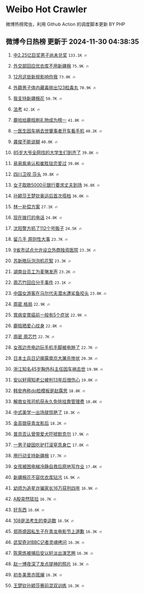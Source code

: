 # Weibo Hot Crawler 



微博热榜爬虫，利用 Github Action 的调度脚本更新 BY PHP 


## 微博今日热榜 更新于 2024-11-30 04:38:35 
1. [中2.25亿巨奖男子尚未兑奖](https://s.weibo.com/weibo?q=%23%E4%B8%AD2.25%E4%BA%BF%E5%B7%A8%E5%A5%96%E7%94%B7%E5%AD%90%E5%B0%9A%E6%9C%AA%E5%85%91%E5%A5%96%23&t=31&band_rank=1&Refer=top) `133.1K 🔥` 

1. [外交部回应优衣库不用新疆棉](https://s.weibo.com/weibo?q=%23%E5%A4%96%E4%BA%A4%E9%83%A8%E5%9B%9E%E5%BA%94%E4%BC%98%E8%A1%A3%E5%BA%93%E4%B8%8D%E7%94%A8%E6%96%B0%E7%96%86%E6%A3%89%23&t=31&band_rank=2&Refer=top) `75.9K 🔥` 

1. [12月这些新规影响你我](https://s.weibo.com/weibo?q=%2312%E6%9C%88%E8%BF%99%E4%BA%9B%E6%96%B0%E8%A7%84%E5%BD%B1%E5%93%8D%E4%BD%A0%E6%88%91%23&t=31&band_rank=3&Refer=top) `73.0K 🔥` 

1. [外籍男子体内藏毒排出123粒毒丸](https://s.weibo.com/weibo?q=%23%E5%A4%96%E7%B1%8D%E7%94%B7%E5%AD%90%E4%BD%93%E5%86%85%E8%97%8F%E6%AF%92%E6%8E%92%E5%87%BA123%E7%B2%92%E6%AF%92%E4%B8%B8%23&t=31&band_rank=4&Refer=top) `70.9K 🔥` 

1. [我支持新疆棉花](https://s.weibo.com/weibo?q=%23%E6%88%91%E6%94%AF%E6%8C%81%E6%96%B0%E7%96%86%E6%A3%89%E8%8A%B1%23&t=31&band_rank=5&Refer=top) `50.7K 🔥` 

1. [法考](https://s.weibo.com/weibo?q=%E6%B3%95%E8%80%83&t=31&band_rank=6&Refer=top) `42.1K 🔥` 

1. [鹿哈给鹿晗刷礼物成为榜一](https://s.weibo.com/weibo?q=%23%E9%B9%BF%E5%93%88%E7%BB%99%E9%B9%BF%E6%99%97%E5%88%B7%E7%A4%BC%E7%89%A9%E6%88%90%E4%B8%BA%E6%A6%9C%E4%B8%80%23&t=31&band_rank=7&Refer=top) `41.8K 🔥` 

1. [一医生因车祸去世肇事者开车看手机](https://s.weibo.com/weibo?q=%23%E4%B8%80%E5%8C%BB%E7%94%9F%E5%9B%A0%E8%BD%A6%E7%A5%B8%E5%8E%BB%E4%B8%96%E8%82%87%E4%BA%8B%E8%80%85%E5%BC%80%E8%BD%A6%E7%9C%8B%E6%89%8B%E6%9C%BA%23&t=31&band_rank=8&Refer=top) `40.2K 🔥` 

1. [龚俊不能说糊](https://s.weibo.com/weibo?q=%23%E9%BE%9A%E4%BF%8A%E4%B8%8D%E8%83%BD%E8%AF%B4%E7%B3%8A%23&t=31&band_rank=9&Refer=top) `40.0K 🔥` 

1. [85岁大爷全网找的大学生们到齐了](https://s.weibo.com/weibo?q=%2385%E5%B2%81%E5%A4%A7%E7%88%B7%E5%85%A8%E7%BD%91%E6%89%BE%E7%9A%84%E5%A4%A7%E5%AD%A6%E7%94%9F%E4%BB%AC%E5%88%B0%E9%BD%90%E4%BA%86%23&t=31&band_rank=10&Refer=top) `39.8K 🔥` 

1. [易易紫承认和崔胜铉恋爱过](https://s.weibo.com/weibo?q=%23%E6%98%93%E6%98%93%E7%B4%AB%E6%89%BF%E8%AE%A4%E5%92%8C%E5%B4%94%E8%83%9C%E9%93%89%E6%81%8B%E7%88%B1%E8%BF%87%23&t=31&band_rank=11&Refer=top) `39.8K 🔥` 

1. [四川卫视 莎头](https://s.weibo.com/weibo?q=%E5%9B%9B%E5%B7%9D%E5%8D%AB%E8%A7%86%20%E8%8E%8E%E5%A4%B4&t=31&band_rank=12&Refer=top) `39.8K 🔥` 

1. [女子取款5000元银行要求丈夫到场](https://s.weibo.com/weibo?q=%23%E5%A5%B3%E5%AD%90%E5%8F%96%E6%AC%BE5000%E5%85%83%E9%93%B6%E8%A1%8C%E8%A6%81%E6%B1%82%E4%B8%88%E5%A4%AB%E5%88%B0%E5%9C%BA%23&t=31&band_rank=13&Refer=top) `36.8K 🔥` 

1. [孙颖莎王楚钦奥运后首次搭档](https://s.weibo.com/weibo?q=%23%E5%AD%99%E9%A2%96%E8%8E%8E%E7%8E%8B%E6%A5%9A%E9%92%A6%E5%A5%A5%E8%BF%90%E5%90%8E%E9%A6%96%E6%AC%A1%E6%90%AD%E6%A1%A3%23&t=31&band_rank=14&Refer=top) `36.0K 🔥` 

1. [林一补偿方案](https://s.weibo.com/weibo?q=%23%E6%9E%97%E4%B8%80%E8%A1%A5%E5%81%BF%E6%96%B9%E6%A1%88%23&t=31&band_rank=15&Refer=top) `27.1K 🔥` 

1. [现在拨打的电话](https://s.weibo.com/weibo?q=%E7%8E%B0%E5%9C%A8%E6%8B%A8%E6%89%93%E7%9A%84%E7%94%B5%E8%AF%9D&t=31&band_rank=16&Refer=top) `24.8K 🔥` 

1. [沈阳警方抓了112个号贩子](https://s.weibo.com/weibo?q=%23%E6%B2%88%E9%98%B3%E8%AD%A6%E6%96%B9%E6%8A%93%E4%BA%86112%E4%B8%AA%E5%8F%B7%E8%B4%A9%E5%AD%90%23&t=31&band_rank=17&Refer=top) `24.5K 🔥` 

1. [留几手 原则性大事](https://s.weibo.com/weibo?q=%E7%95%99%E5%87%A0%E6%89%8B%20%E5%8E%9F%E5%88%99%E6%80%A7%E5%A4%A7%E4%BA%8B&t=31&band_rank=18&Refer=top) `23.7K 🔥` 

1. [9省市试点允许设立外商独资医院](https://s.weibo.com/weibo?q=%239%E7%9C%81%E5%B8%82%E8%AF%95%E7%82%B9%E5%85%81%E8%AE%B8%E8%AE%BE%E7%AB%8B%E5%A4%96%E5%95%86%E7%8B%AC%E8%B5%84%E5%8C%BB%E9%99%A2%23&t=31&band_rank=19&Refer=top) `23.3K 🔥` 

1. [苏新皓玩泡泡机花絮](https://s.weibo.com/weibo?q=%23%E8%8B%8F%E6%96%B0%E7%9A%93%E7%8E%A9%E6%B3%A1%E6%B3%A1%E6%9C%BA%E8%8A%B1%E7%B5%AE%23&t=31&band_rank=20&Refer=top) `23.3K 🔥` 

1. [湖南台员工为麦琳发声](https://s.weibo.com/weibo?q=%23%E6%B9%96%E5%8D%97%E5%8F%B0%E5%91%98%E5%B7%A5%E4%B8%BA%E9%BA%A6%E7%90%B3%E5%8F%91%E5%A3%B0%23&t=31&band_rank=21&Refer=top) `23.2K 🔥` 

1. [周芯竹回应分手事件](https://s.weibo.com/weibo?q=%23%E5%91%A8%E8%8A%AF%E7%AB%B9%E5%9B%9E%E5%BA%94%E5%88%86%E6%89%8B%E4%BA%8B%E4%BB%B6%23&t=31&band_rank=22&Refer=top) `23.1K 🔥` 

1. [中国女游客在马尔代夫潜水遭鲨鱼咬头](https://s.weibo.com/weibo?q=%23%E4%B8%AD%E5%9B%BD%E5%A5%B3%E6%B8%B8%E5%AE%A2%E5%9C%A8%E9%A9%AC%E5%B0%94%E4%BB%A3%E5%A4%AB%E6%BD%9C%E6%B0%B4%E9%81%AD%E9%B2%A8%E9%B1%BC%E5%92%AC%E5%A4%B4%23&t=31&band_rank=23&Refer=top) `23.0K 🔥` 

1. [周密 格局](https://s.weibo.com/weibo?q=%E5%91%A8%E5%AF%86%20%E6%A0%BC%E5%B1%80&t=31&band_rank=24&Refer=top) `22.9K 🔥` 

1. [胃病变胃癌前一般有5个症状](https://s.weibo.com/weibo?q=%23%E8%83%83%E7%97%85%E5%8F%98%E8%83%83%E7%99%8C%E5%89%8D%E4%B8%80%E8%88%AC%E6%9C%895%E4%B8%AA%E7%97%87%E7%8A%B6%23&t=31&band_rank=25&Refer=top) `22.9K 🔥` 

1. [鹿晗晒爱心纹身](https://s.weibo.com/weibo?q=%23%E9%B9%BF%E6%99%97%E6%99%92%E7%88%B1%E5%BF%83%E7%BA%B9%E8%BA%AB%23&t=31&band_rank=26&Refer=top) `22.8K 🔥` 

1. [周密 周芯竹](https://s.weibo.com/weibo?q=%E5%91%A8%E5%AF%86%20%E5%91%A8%E8%8A%AF%E7%AB%B9&t=31&band_rank=27&Refer=top) `22.7K 🔥` 

1. [女孩边充电边玩手机手脚被电肿了](https://s.weibo.com/weibo?q=%23%E5%A5%B3%E5%AD%A9%E8%BE%B9%E5%85%85%E7%94%B5%E8%BE%B9%E7%8E%A9%E6%89%8B%E6%9C%BA%E6%89%8B%E8%84%9A%E8%A2%AB%E7%94%B5%E8%82%BF%E4%BA%86%23&t=31&band_rank=28&Refer=top) `22.7K 🔥` 

1. [日本士兵日记揭露南京大屠杀惨状](https://s.weibo.com/weibo?q=%23%E6%97%A5%E6%9C%AC%E5%A3%AB%E5%85%B5%E6%97%A5%E8%AE%B0%E6%8F%AD%E9%9C%B2%E5%8D%97%E4%BA%AC%E5%A4%A7%E5%B1%A0%E6%9D%80%E6%83%A8%E7%8A%B6%23&t=31&band_rank=29&Refer=top) `20.3K 🔥` 

1. [浙江知名45岁胸外科主任因车祸去世](https://s.weibo.com/weibo?q=%23%E6%B5%99%E6%B1%9F%E7%9F%A5%E5%90%8D45%E5%B2%81%E8%83%B8%E5%A4%96%E7%A7%91%E4%B8%BB%E4%BB%BB%E5%9B%A0%E8%BD%A6%E7%A5%B8%E5%8E%BB%E4%B8%96%23&t=31&band_rank=30&Refer=top) `19.9K 🔥` 

1. [安以轩得知老公被判13年后很伤心](https://s.weibo.com/weibo?q=%23%E5%AE%89%E4%BB%A5%E8%BD%A9%E5%BE%97%E7%9F%A5%E8%80%81%E5%85%AC%E8%A2%AB%E5%88%A413%E5%B9%B4%E5%90%8E%E5%BE%88%E4%BC%A4%E5%BF%83%23&t=31&band_rank=31&Refer=top) `19.0K 🔥` 

1. [韩安冉称do脸模板是赵露思](https://s.weibo.com/weibo?q=%23%E9%9F%A9%E5%AE%89%E5%86%89%E7%A7%B0do%E8%84%B8%E6%A8%A1%E6%9D%BF%E6%98%AF%E8%B5%B5%E9%9C%B2%E6%80%9D%23&t=31&band_rank=32&Refer=top) `18.8K 🔥` 

1. [解救女孩司机获永久免除挂靠管理费](https://s.weibo.com/weibo?q=%23%E8%A7%A3%E6%95%91%E5%A5%B3%E5%AD%A9%E5%8F%B8%E6%9C%BA%E8%8E%B7%E6%B0%B8%E4%B9%85%E5%85%8D%E9%99%A4%E6%8C%82%E9%9D%A0%E7%AE%A1%E7%90%86%E8%B4%B9%23&t=31&band_rank=33&Refer=top) `18.4K 🔥` 

1. [中式美学一出场就惊艳了](https://s.weibo.com/weibo?q=%23%E4%B8%AD%E5%BC%8F%E7%BE%8E%E5%AD%A6%E4%B8%80%E5%87%BA%E5%9C%BA%E5%B0%B1%E6%83%8A%E8%89%B3%E4%BA%86%23&t=31&band_rank=34&Refer=top) `18.3K 🔥` 

1. [金高银获青龙影后](https://s.weibo.com/weibo?q=%23%E9%87%91%E9%AB%98%E9%93%B6%E8%8E%B7%E9%9D%92%E9%BE%99%E5%BD%B1%E5%90%8E%23&t=31&band_rank=35&Refer=top) `18.2K 🔥` 

1. [普京否认曾带爱犬吓唬默克尔](https://s.weibo.com/weibo?q=%23%E6%99%AE%E4%BA%AC%E5%90%A6%E8%AE%A4%E6%9B%BE%E5%B8%A6%E7%88%B1%E7%8A%AC%E5%90%93%E5%94%AC%E9%BB%98%E5%85%8B%E5%B0%94%23&t=31&band_rank=36&Refer=top) `17.9K 🔥` 

1. [一男子疑因吃驴打滚窒息身亡](https://s.weibo.com/weibo?q=%23%E4%B8%80%E7%94%B7%E5%AD%90%E7%96%91%E5%9B%A0%E5%90%83%E9%A9%B4%E6%89%93%E6%BB%9A%E7%AA%92%E6%81%AF%E8%BA%AB%E4%BA%A1%23&t=31&band_rank=37&Refer=top) `17.8K 🔥` 

1. [用行动支持新疆棉](https://s.weibo.com/weibo?q=%23%E7%94%A8%E8%A1%8C%E5%8A%A8%E6%94%AF%E6%8C%81%E6%96%B0%E7%96%86%E6%A3%89%23&t=31&band_rank=38&Refer=top) `17.7K 🔥` 

1. [女孩被困电梯冷静自救后原地写作业](https://s.weibo.com/weibo?q=%23%E5%A5%B3%E5%AD%A9%E8%A2%AB%E5%9B%B0%E7%94%B5%E6%A2%AF%E5%86%B7%E9%9D%99%E8%87%AA%E6%95%91%E5%90%8E%E5%8E%9F%E5%9C%B0%E5%86%99%E4%BD%9C%E4%B8%9A%23&t=31&band_rank=39&Refer=top) `17.4K 🔥` 

1. [新疆棉花不容优衣库玷污](https://s.weibo.com/weibo?q=%23%E6%96%B0%E7%96%86%E6%A3%89%E8%8A%B1%E4%B8%8D%E5%AE%B9%E4%BC%98%E8%A1%A3%E5%BA%93%E7%8E%B7%E6%B1%A1%23&t=31&band_rank=40&Refer=top) `16.9K 🔥` 

1. [幼师为追星诈骗家长16万获刑四年](https://s.weibo.com/weibo?q=%23%E5%B9%BC%E5%B8%88%E4%B8%BA%E8%BF%BD%E6%98%9F%E8%AF%88%E9%AA%97%E5%AE%B6%E9%95%BF16%E4%B8%87%E8%8E%B7%E5%88%91%E5%9B%9B%E5%B9%B4%23&t=31&band_rank=41&Refer=top) `16.9K 🔥` 

1. [A股突然猛拉](https://s.weibo.com/weibo?q=%23A%E8%82%A1%E7%AA%81%E7%84%B6%E7%8C%9B%E6%8B%89%23&t=31&band_rank=42&Refer=top) `16.7K 🔥` 

1. [好东西](https://s.weibo.com/weibo?q=%E5%A5%BD%E4%B8%9C%E8%A5%BF&t=31&band_rank=43&Refer=top) `16.6K 🔥` 

1. [108是法考生的幸运数](https://s.weibo.com/weibo?q=%23108%E6%98%AF%E6%B3%95%E8%80%83%E7%94%9F%E7%9A%84%E5%B9%B8%E8%BF%90%E6%95%B0%23&t=31&band_rank=44&Refer=top) `16.5K 🔥` 

1. [郑雨盛因私生子在青龙电影节上道歉](https://s.weibo.com/weibo?q=%23%E9%83%91%E9%9B%A8%E7%9B%9B%E5%9B%A0%E7%A7%81%E7%94%9F%E5%AD%90%E5%9C%A8%E9%9D%92%E9%BE%99%E7%94%B5%E5%BD%B1%E8%8A%82%E4%B8%8A%E9%81%93%E6%AD%89%23&t=31&band_rank=45&Refer=top) `16.3K 🔥` 

1. [武契奇对BBC记者灵魂拷问](https://s.weibo.com/weibo?q=%23%E6%AD%A6%E5%A5%91%E5%A5%87%E5%AF%B9BBC%E8%AE%B0%E8%80%85%E7%81%B5%E9%AD%82%E6%8B%B7%E9%97%AE%23&t=31&band_rank=46&Refer=top) `16.3K 🔥` 

1. [陈荣炼被捕后安以轩淡出演艺圈](https://s.weibo.com/weibo?q=%23%E9%99%88%E8%8D%A3%E7%82%BC%E8%A2%AB%E6%8D%95%E5%90%8E%E5%AE%89%E4%BB%A5%E8%BD%A9%E6%B7%A1%E5%87%BA%E6%BC%94%E8%89%BA%E5%9C%88%23&t=31&band_rank=47&Refer=top) `16.3K 🔥` 

1. [赵一博夜深了发点提神的照片](https://s.weibo.com/weibo?q=%23%E8%B5%B5%E4%B8%80%E5%8D%9A%E5%A4%9C%E6%B7%B1%E4%BA%86%E5%8F%91%E7%82%B9%E6%8F%90%E7%A5%9E%E7%9A%84%E7%85%A7%E7%89%87%23&t=31&band_rank=48&Refer=top) `16.3K 🔥` 

1. [初冬美景亦斑斓](https://s.weibo.com/weibo?q=%E5%88%9D%E5%86%AC%E7%BE%8E%E6%99%AF%E4%BA%A6%E6%96%91%E6%96%93&t=31&band_rank=49&Refer=top) `16.3K 🔥` 

1. [王楚钦孙颖莎赛前混双训练](https://s.weibo.com/weibo?q=%23%E7%8E%8B%E6%A5%9A%E9%92%A6%E5%AD%99%E9%A2%96%E8%8E%8E%E8%B5%9B%E5%89%8D%E6%B7%B7%E5%8F%8C%E8%AE%AD%E7%BB%83%23&t=31&band_rank=50&Refer=top) `16.3K 🔥` 

